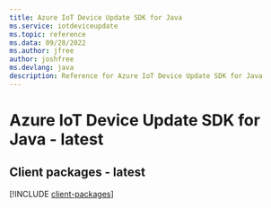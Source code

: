 ```yaml
---
title: Azure IoT Device Update SDK for Java
ms.service: iotdeviceupdate
ms.topic: reference
ms.data: 09/28/2022
ms.author: jfree
author: joshfree
ms.devlang: java
description: Reference for Azure IoT Device Update SDK for Java
---
```

# Azure IoT Device Update SDK for Java - latest

## Client packages - latest
[!INCLUDE [client-packages](iot-device-update-client-index.md)]